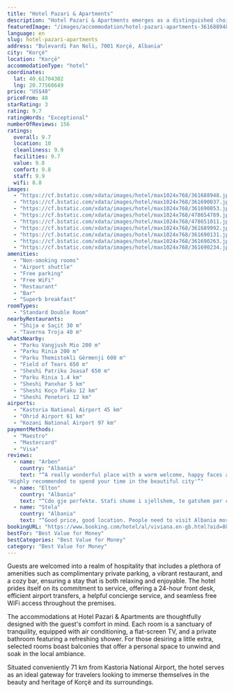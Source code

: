 ```yaml
---
title: "Hotel Pazari & Apartments"
description: "Hotel Pazari & Apartments emerges as a distinguished choice for travelers seeking a blend of comfort and convenience in Korçë."
featuredImage: "/images/accommodation/hotel-pazari-apartments-361688948.jpg"
language: en
slug: hotel-pazari-apartments
address: "Bulevardi Fan Noli, 7001 Korçë, Albania"
city: "Korçë"
location: "Korçë"
accommodationType: "hotel"
coordinates:
  lat: 40.61704302
  lng: 20.77560649
price: "US$48"
priceFrom: 48
starRating: 3
rating: 9.7
ratingWords: "Exceptional"
numberOfReviews: 156
ratings:
  overall: 9.7
  location: 10
  cleanliness: 9.9
  facilities: 9.7
  value: 9.8
  comfort: 9.8
  staff: 9.9
  wifi: 8.8
images:
  - "https://cf.bstatic.com/xdata/images/hotel/max1024x768/361688948.jpg?k=e27a1a484e813e1977c07bf3c38318f65670944d41d6b8d8f882b0d92d837380&o=&hp=1"
  - "https://cf.bstatic.com/xdata/images/hotel/max1024x768/361690037.jpg?k=b47a0e3c2e2475537d880254941e7acfaa5b829fd1c2020275e0fb40a4e6d23c&o=&hp=1"
  - "https://cf.bstatic.com/xdata/images/hotel/max1024x768/361690053.jpg?k=20805746030cf0793a3496a943778c8704955b7f96ae0278c48aca14c044d2e7&o=&hp=1"
  - "https://cf.bstatic.com/xdata/images/hotel/max1024x768/478654789.jpg?k=481250166b85206632f585d8bf43ee30e74aa2722ee26130c5b10359fb561325&o=&hp=1"
  - "https://cf.bstatic.com/xdata/images/hotel/max1024x768/478651011.jpg?k=98745957b488198ad7edebb63ac18c17fe1be3f1195ffc4dcf0525b9a3c53e92&o=&hp=1"
  - "https://cf.bstatic.com/xdata/images/hotel/max1024x768/361689992.jpg?k=b81f1558c4b1f8e885f0fa38adab2a0f4b798f08ddfbd8b7c548f5b0e9e16743&o=&hp=1"
  - "https://cf.bstatic.com/xdata/images/hotel/max1024x768/361690131.jpg?k=8bca9b583c5e0c334ebc38ba2b8c8119e21d46b1c100e3d7d8cda7a9a983dee9&o=&hp=1"
  - "https://cf.bstatic.com/xdata/images/hotel/max1024x768/361690263.jpg?k=6007d683bcbba1c38142f1223dc473875ebbee0afcee3d1062fa33b38a84d363&o=&hp=1"
  - "https://cf.bstatic.com/xdata/images/hotel/max1024x768/361690234.jpg?k=2a0fdf9fc2dee2115aea2e24dea40359128e73fac9c5a5801487aa2ac7d9f459&o=&hp=1"
amenities:
  - "Non-smoking rooms"
  - "Airport shuttle"
  - "Free parking"
  - "Free WiFi"
  - "Restaurant"
  - "Bar"
  - "Superb breakfast"
roomTypes:
  - "Standard Double Room"
nearbyRestaurants:
  - "Shija e Saçit 30 m"
  - "Taverna Troja 40 m"
whatsNearby:
  - "Parku Vangjush Mio 200 m"
  - "Parku Rinia 200 m"
  - "Parku Themistokli Gërmenji 600 m"
  - "Field of Tears 650 m"
  - "Sheshi Patriku Joasaf 650 m"
  - "Parku Rinia 1.4 km"
  - "Sheshi Panxhar 5 km"
  - "Sheshi Koço Plaku 12 km"
  - "Sheshi Penetori 12 km"
airports:
  - "Kastoria National Airport 45 km"
  - "Ohrid Airport 61 km"
  - "Kozani National Airport 97 km"
paymentMethods:
  - "Maestro"
  - "Mastercard"
  - "Visa"
reviews:
  - name: "Arben"
    country: "Albania"
    text: "“A really wonderful place with a warm welcome, happy faces and helpful staff on the front desk, great value of money, clean & modern facilities and a free of charge upgrade.
'Highly recommended to spend your time in the beautiful city'”"
  - name: "Elton"
    country: "Albania"
    text: "“Cdo gje perfekte. Stafi shume i sjellshem, te gatshem per cdo nevoje. Ambjente shume te pastera dhe te ngrohta. Pozicioni shume i favorshem per te vizituar vendet me atraktive te qytetit. Raporti cmim cilesi me se i pershtatur.”"
  - name: "Stela"
    country: "Albania"
    text: "“Good price, good location. People need to visit Albania more often! The best thing about this hotel, besides the cleanliness, is definitely their staff. The two young men who work at the reception are the kindest people! Thank you!”"
bookingURL: "https://www.booking.com/hotel/al/viviana.en-gb.html?aid=8035640"
bestFor: "Best Value for Money"
bestCategories: "Best Value for Money"
category: "Best Value for Money"
---
```


Guests are welcomed into a realm of hospitality that includes a plethora of amenities such as complimentary private parking, a vibrant restaurant, and a cozy bar, ensuring a stay that is both relaxing and enjoyable. The hotel prides itself on its commitment to service, offering a 24-hour front desk, efficient airport transfers, a helpful concierge service, and seamless free WiFi access throughout the premises.

The accommodations at Hotel Pazari & Apartments are thoughtfully designed with the guest's comfort in mind. Each room is a sanctuary of tranquility, equipped with air conditioning, a flat-screen TV, and a private bathroom featuring a refreshing shower. For those desiring a little extra, selected rooms boast balconies that offer a personal space to unwind and soak in the local ambiance.

Situated conveniently 71 km from Kastoria National Airport, the hotel serves as an ideal gateway for travelers looking to immerse themselves in the beauty and heritage of Korçë and its surroundings.